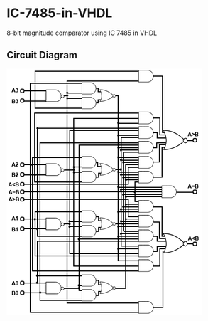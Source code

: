 # IC-7485-in-VHDL
8-bit magnitude comparator using IC 7485 in VHDL
## Circuit Diagram
![alt text](https://github.com/VyomGarg47/IC-7485-in-VHDL/blob/main/Circuit%20Diagram.gif?raw=true)
